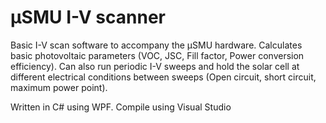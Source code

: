 # μSMU I-V scanner

Basic I-V scan software to accompany the μSMU hardware. Calculates basic photovoltaic parameters (VOC, JSC, Fill factor, Power conversion efficiency). Can also run periodic I-V sweeps and hold the solar cell at different electrical conditions between sweeps (Open circuit, short circuit, maximum power point).



Written in C# using WPF. Compile using Visual Studio

## 
